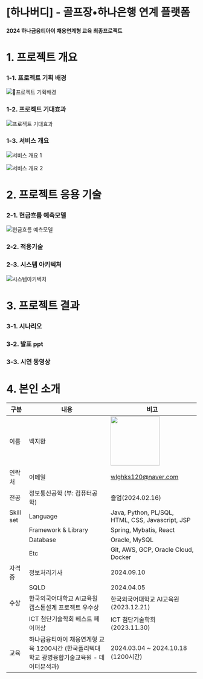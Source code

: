 # [하나버디] - 골프장•하나은행 연계 플랫폼

#### 2024 하나금융티아이 채용연계형 교육 최종프로젝트

# 1. 프로젝트 개요

### 1-1. 프로젝트 기획 배경
![프로젝트 기획배경](https://github.com/user-attachments/assets/bfbd27e3-168a-493e-9629-c1824a353ae2)

### 1-2. 프로젝트 기대효과
![프로젝트 기대효과](https://github.com/user-attachments/assets/0ac8deed-0147-4899-80f6-66aa49bdfaea)


### 1-3. 서비스 개요
![서비스 개요 1](https://github.com/user-attachments/assets/ee248559-ef7a-423c-b8c3-ab2158cdbd2b)

![서비스 개요 2](https://github.com/user-attachments/assets/a77d8f8a-4f20-4455-a89e-7e2ce4c3718d)


# 2. 프로젝트 응용 기술

### 2-1. 현금흐름 예측모델
![현금흐름 예측모델](https://github.com/user-attachments/assets/2b200a00-8275-478f-9d79-134f7316096a)

### 2-2. 적용기술


### 2-3. 시스템 아키텍처
![시스템아키텍처](https://github.com/user-attachments/assets/7dc24528-3258-4498-8cb5-35e8d86eff10)



# 3. 프로젝트 결과

### 3-1. 시나리오

### 3-2. 발표 ppt

### 3-3. 시연 동영상



# 4. 본인 소개

| 구분      | 내용                                                                                         | 비고                                       |
| --------- | -------------------------------------------------------------------------------------------- | ------------------------------------------ |
| 이름      | 백지환                                                                                       | <img width="130px" src="https://github.com/user-attachments/assets/699f58d0-1134-4966-aed5-77fe1aaf371e">                                             |
| 연락처    | 이메일                                                                                       | wlghks120@naver.com                          |
| 전공      | 정보통신공학 (부: 컴퓨터공학)                                                                      | 졸업(2024.02.16)                           |
| Skill set | Language                                                                                   | Java, Python, PL/SQL, HTML, CSS, Javascript, JSP   |
|           | Framework & Library                                                                        | Spring, Mybatis, React  |
|           | Database                                                                                   | Oracle, MySQL                              |
|           | Etc                                                                                        | Git, AWS, GCP, Oracle Cloud, Docker |
| 자격증    | 정보처리기사                                                                                 | 2024.09.10                                 |
|           | SQLD                                                                                        | 2024.04.05                                 |
| 수상      | 한국외국어대학교 AI교육원 캡스톤설계 프로젝트 우수상                                                     | 한국외국어대학교 AI교육원  (2023.12.21)            |
|           | ICT 첨단기술학회 베스트 페이퍼상                                                                 | ICT 첨단기술학회 (2023.11.30)    |
| 교육      | 하나금융티아이 채용연계형 교육 1200시간 (한국폴리텍대학교 광명융합기술교육원 - 데이터분석과) | 2024.03.04 ~ 2024.10.18 (1200시간)         |
